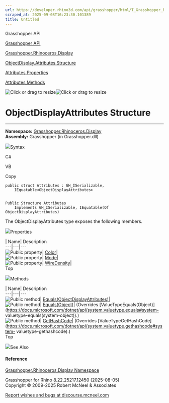 ```yaml
---
url: https://developer.rhino3d.com/api/grasshopper/html/T_Grasshopper_Rhinoceros_Display_ObjectDisplay_Attributes.htm
scraped_at: 2025-09-08T16:23:30.101389
title: Untitled
---
```


Grasshopper API

[Grasshopper API](../html/723c01da-9986-4db2-8f53-6f3a7494df75.htm
"Grasshopper API")

[Grasshopper.Rhinoceros.Display](../html/N_Grasshopper_Rhinoceros_Display.htm
"Grasshopper.Rhinoceros.Display")

[ObjectDisplay.Attributes
Structure](../html/T_Grasshopper_Rhinoceros_Display_ObjectDisplay_Attributes.htm
"ObjectDisplay.Attributes Structure")

[Attributes
Properties](../html/Properties_T_Grasshopper_Rhinoceros_Display_ObjectDisplay_Attributes.htm
"Attributes Properties")

[Attributes
Methods](../html/Methods_T_Grasshopper_Rhinoceros_Display_ObjectDisplay_Attributes.htm
"Attributes Methods")

![Click or drag to resize](../icons/TocOpen.gif)![Click or drag to
resize](../icons/TocClose.gif)

# ObjectDisplayAttributes Structure  
  
---  
  
**Namespace:**
[Grasshopper.Rhinoceros.Display](N_Grasshopper_Rhinoceros_Display.htm)  
**Assembly:** Grasshopper (in Grasshopper.dll)

![](../icons/SectionExpanded.png)Syntax

C#

VB

Copy

    
    
    public struct Attributes : GH_ISerializable, 
    	IEquatable<ObjectDisplayAttributes>
    
    
    Public Structure Attributes
    	Implements GH_ISerializable, IEquatable(Of ObjectDisplayAttributes)

The ObjectDisplayAttributes type exposes the following members.

![](../icons/SectionExpanded.png)Properties

| Name| Description  
---|---|---  
![Public property](../icons/pubproperty.gif)|
[Color](P_Grasshopper_Rhinoceros_Display_ObjectDisplay_Attributes_Color.htm)|  
![Public property](../icons/pubproperty.gif)|
[Mode](P_Grasshopper_Rhinoceros_Display_ObjectDisplay_Attributes_Mode.htm)|  
![Public property](../icons/pubproperty.gif)|
[WireDensity](P_Grasshopper_Rhinoceros_Display_ObjectDisplay_Attributes_WireDensity.htm)|  
Top

![](../icons/SectionExpanded.png)Methods

| Name| Description  
---|---|---  
![Public method](../icons/pubmethod.gif)|
[Equals(ObjectDisplayAttributes)](M_Grasshopper_Rhinoceros_Display_ObjectDisplay_Attributes_Equals.htm)|  
![Public method](../icons/pubmethod.gif)|
[Equals(Object)](M_Grasshopper_Rhinoceros_Display_ObjectDisplay_Attributes_Equals_1.htm)|
(Overrides
[ValueTypeEquals(Object)](https://docs.microsoft.com/dotnet/api/system.valuetype.equals#system-
valuetype-equals\(system-object\)).)  
![Public method](../icons/pubmethod.gif)|
[GetHashCode](M_Grasshopper_Rhinoceros_Display_ObjectDisplay_Attributes_GetHashCode.htm)|
(Overrides
[ValueTypeGetHashCode](https://docs.microsoft.com/dotnet/api/system.valuetype.gethashcode#system-
valuetype-gethashcode).)  
Top

![](../icons/SectionExpanded.png)See Also

#### Reference

[Grasshopper.Rhinoceros.Display
Namespace](N_Grasshopper_Rhinoceros_Display.htm)

Grasshopper for Rhino 8.22.25217.12450 (2025-08-05)  
Copyright © 2009-2025 Robert McNeel & Associates

[Report wishes and bugs at
discourse.mcneel.com](https://discourse.mcneel.com/c/grasshopper)

